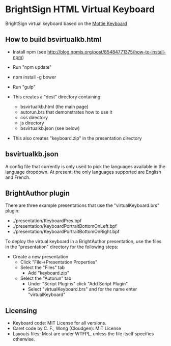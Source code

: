 BrightSign HTML Virtual Keyboard
====================
BrightSign virtual keyboard based on the [Mottie Keyboard](https://github.com/Mottie/Keyboard)


How to build bsvirtualkb.html
----------------
- Install npm (see http://blog.npmjs.org/post/85484771375/how-to-install-npm)
- Run "npm update"
- npm install -g bower

- Run "gulp"
- This creates a "dest" directory containing:
    - bsvirtualkb.html (the main page)
    - autorun.brs that demonstrates how to use it
    - css directory
    - js directory 
    - bsvirtualkb.json (see below)
- This also creates "keyboard.zip" in the presentation directory   
    
bsvirtualkb.json
----------------
A config file that currently is only used to pick the languages available in the language dropdown. At present, the 
only languages supported are English and French.


BrightAuthor plugin
-------------------
There are three example presentations that use the "virtualKeyboard.brs" plugin:

- ./presentation/KeyboardPres.bpf
- ./presentation/KeyboardPortraitBottomOnLeft.bpf
- ./presentation/KeyboardPortraitBottomOnRight.bpf

To deploy the virtual keyboard in a BrightAuthor presentation, use the files in the "presentation" directory for the following steps:

- Create a new presentation
    - Click "File->Presentation Properties"
    - Select the "Files" tab
        -  Add "keyboard.zip"
    - Select the "Autorun" tab
        - Under "Script Plugins" click "Add Script Plugin"
        - Select "virtualKeyboard.brs" and for the name enter "virtualKeyboard"
        

Licensing
-------------------
* Keyboard code: MIT License for all versions.
* Caret code by C. F., Wong (Cloudgen): MIT License
* Layouts files: Most are under WTFPL, unless the file itself specifies otherwise.
